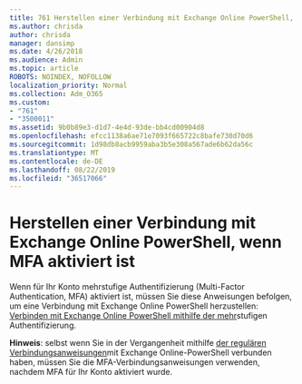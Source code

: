 ```yaml
---
title: 761 Herstellen einer Verbindung mit Exchange Online PowerShell, wenn MFA aktiviert ist
ms.author: chrisda
author: chrisda
manager: dansimp
ms.date: 4/26/2018
ms.audience: Admin
ms.topic: article
ROBOTS: NOINDEX, NOFOLLOW
localization_priority: Normal
ms.collection: Adm_O365
ms.custom:
- "761"
- "3500011"
ms.assetid: 9b0b89e3-d1d7-4e4d-93de-bb4cd00904d8
ms.openlocfilehash: efcc1138a6ae71e7093f665722c8bafe730d70d6
ms.sourcegitcommit: 1d98db8acb9959aba3b5e308a567ade6b62da56c
ms.translationtype: MT
ms.contentlocale: de-DE
ms.lasthandoff: 08/22/2019
ms.locfileid: "36517066"
---
```

# <a name="connect-to-exchange-online-powershell-when-mfa-is-enabled"></a>Herstellen einer Verbindung mit Exchange Online PowerShell, wenn MFA aktiviert ist

Wenn für Ihr Konto mehrstufige Authentifizierung (Multi-Factor Authentication, MFA) aktiviert ist, müssen Sie diese Anweisungen befolgen, um eine Verbindung mit Exchange Online PowerShell herzustellen: [Verbinden mit Exchange Online PowerShell mithilfe der mehr](https://docs.microsoft.com/powershell/exchange/exchange-online/connect-to-exchange-online-powershell/mfa-connect-to-exchange-online-powershell)stufigen Authentifizierung.

**Hinweis**: selbst wenn Sie in der Vergangenheit mithilfe [der regulären Verbindungsanweisungen](https://docs.microsoft.com/powershell/exchange/exchange-online/connect-to-exchange-online-powershell/connect-to-exchange-online-powershell)mit Exchange Online-PowerShell verbunden haben, müssen Sie die MFA-Verbindungsanweisungen verwenden, nachdem MFA für Ihr Konto aktiviert wurde.
